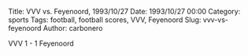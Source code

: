 Title: VVV vs. Feyenoord, 1993/10/27
Date: 1993/10/27 00:00
Category: sports
Tags: football, football scores, VVV, Feyenoord
Slug: vvv-vs-feyenoord
Author: carbonero


VVV 1 - 1 Feyenoord
